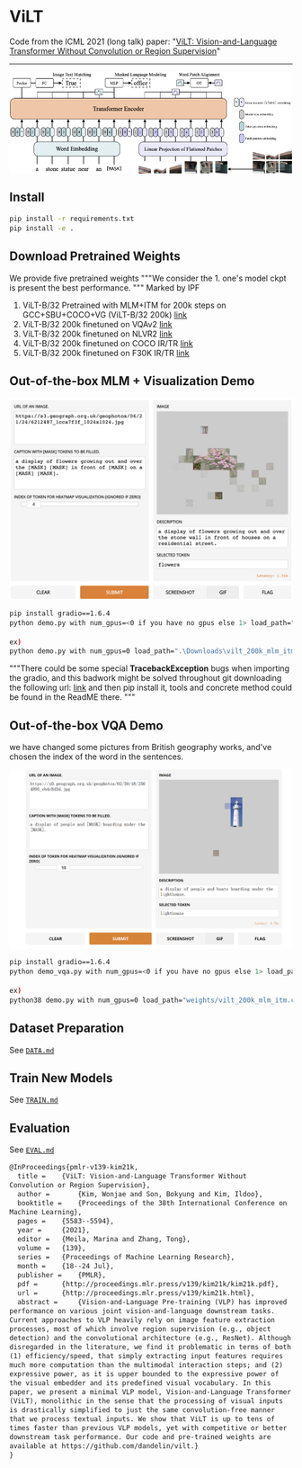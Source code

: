 # ViLT

Code from the ICML 2021 (long talk) paper: "[ViLT: Vision-and-Language Transformer Without Convolution or Region Supervision](https://arxiv.org/abs/2102.03334)"

---
<p align="center">
  <img align="middle" src="./assets/vilt.png" alt="The main figure"/>
</p>

## Install
```bash
pip install -r requirements.txt
pip install -e .
```

## Download Pretrained Weights
We provide five pretrained weights
"""We consider the 1. one's model ckpt is present the best performance. """ Marked by IPF
1. ViLT-B/32 Pretrained with MLM+ITM for 200k steps on GCC+SBU+COCO+VG (ViLT-B/32 200k) [link](https://github.com/dandelin/ViLT/releases/download/200k/vilt_200k_mlm_itm.ckpt)
2. ViLT-B/32 200k finetuned on VQAv2 [link](https://github.com/dandelin/ViLT/releases/download/200k/vilt_vqa.ckpt)
3. ViLT-B/32 200k finetuned on NLVR2 [link](https://github.com/dandelin/ViLT/releases/download/200k/vilt_nlvr2.ckpt)
4. ViLT-B/32 200k finetuned on COCO IR/TR [link](https://github.com/dandelin/ViLT/releases/download/200k/vilt_irtr_coco.ckpt)
5. ViLT-B/32 200k finetuned on F30K IR/TR [link](https://github.com/dandelin/ViLT/releases/download/200k/vilt_irtr_f30k.ckpt)

## Out-of-the-box MLM + Visualization Demo
<p align="center">
  <img align="middle" src="./assets/mlm.png" alt="MLM + Visualization"/>
</p>


```bash
pip install gradio==1.6.4
python demo.py with num_gpus=<0 if you have no gpus else 1> load_path="<YOUR_WEIGHT_ROOT>/vilt_200k_mlm_itm.ckpt"

ex)
python demo.py with num_gpus=0 load_path=".\Downloads\vilt_200k_mlm_itm.ckpt"
```

"""There could be some special **TracebackException** bugs when importing the gradio, and this badwork might be solved throughout git downloading the following url:
 [link](https://github.com/IDSIA/sacred.git)
 and then pip install it, tools and concrete method could be found in the ReadME there.
"""

## Out-of-the-box VQA Demo
we have changed some pictures from British geography works, and've chosen the index of the word in the sentences.
<p align="center">
  <img align="middle" src="./assets/show.png" alt="VQA"/>
</p>

```bash
pip install gradio==1.6.4
python demo_vqa.py with num_gpus=<0 if you have no gpus else 1> load_path="<YOUR_WEIGHT_ROOT>/vilt_vqa.ckpt" test_only=True

ex)
python38 demo.py with num_gpus=0 load_path="weights/vilt_200k_mlm_itm.ckpt" test_only=True
```

## Dataset Preparation
See [`DATA.md`](DATA.md)

## Train New Models
See [`TRAIN.md`](TRAIN.md)

## Evaluation
See [`EVAL.md`](EVAL.md)

```
@InProceedings{pmlr-v139-kim21k,
  title = 	 {ViLT: Vision-and-Language Transformer Without Convolution or Region Supervision},
  author =       {Kim, Wonjae and Son, Bokyung and Kim, Ildoo},
  booktitle = 	 {Proceedings of the 38th International Conference on Machine Learning},
  pages = 	 {5583--5594},
  year = 	 {2021},
  editor = 	 {Meila, Marina and Zhang, Tong},
  volume = 	 {139},
  series = 	 {Proceedings of Machine Learning Research},
  month = 	 {18--24 Jul},
  publisher =    {PMLR},
  pdf = 	 {http://proceedings.mlr.press/v139/kim21k/kim21k.pdf},
  url = 	 {http://proceedings.mlr.press/v139/kim21k.html},
  abstract = 	 {Vision-and-Language Pre-training (VLP) has improved performance on various joint vision-and-language downstream tasks. Current approaches to VLP heavily rely on image feature extraction processes, most of which involve region supervision (e.g., object detection) and the convolutional architecture (e.g., ResNet). Although disregarded in the literature, we find it problematic in terms of both (1) efficiency/speed, that simply extracting input features requires much more computation than the multimodal interaction steps; and (2) expressive power, as it is upper bounded to the expressive power of the visual embedder and its predefined visual vocabulary. In this paper, we present a minimal VLP model, Vision-and-Language Transformer (ViLT), monolithic in the sense that the processing of visual inputs is drastically simplified to just the same convolution-free manner that we process textual inputs. We show that ViLT is up to tens of times faster than previous VLP models, yet with competitive or better downstream task performance. Our code and pre-trained weights are available at https://github.com/dandelin/vilt.}
}
```
